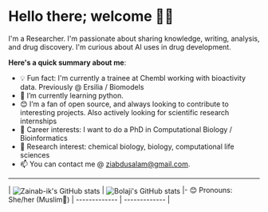 # Hello there; welcome 👋🏾

I'm a Researcher. I'm passionate about sharing knowledge, writing, analysis, and drug discovery. I'm curious about AI uses in drug development. 

**Here's a quick summary about me**:


- 💡 Fun fact: I'm currently a trainee at Chembl working with bioactivity data. Previously @ Ersilia / Biomodels
- 🌱 I’m currently learning python.
- 😊 I’m a fan of open source, and always looking to contribute to interesting projects. Also actively looking for scientific research internships
- 💼 Career interests: I want to do a PhD in Computational Biology / Bioinformatics
- 🌱 Research interest: chemical biology, biology, computational life sciences
- 📫 You can contact me @ ziabdusalam@gmail.com.

---

| <img align="center" src="https://github-readme-stats.vercel.app/api?username=Zainab-ik&show_icons=true&include_all_commits=true&hide_border=true" alt="Zainab-ik's GitHub stats" /> | <img align="center" src="https://github-readme-stats.vercel.app/api/top-langs/?username=Zainab-ik&langs_count=8&layout=compact&hide_border=true" alt="Bolaji's GitHub stats" /> |- 😊 Pronouns: She/her (Muslim🧕)
| ------------- | ------------- |


